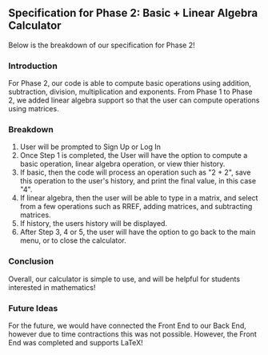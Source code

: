 ## Specification for Phase 2: Basic + Linear Algebra Calculator

Below is the breakdown of our specification for Phase 2!

### Introduction

For Phase 2, our code is able to compute basic operations using addition, subtraction, division, multiplication and exponents. From Phase 1 to Phase 2, we added linear algebra support so that the user can compute operations using matrices.

### Breakdown

1. User will be prompted to Sign Up or Log In
2. Once Step 1 is completed, the User will have the option to compute a basic operation, linear algebra operation, or view thier history.
3. If basic, then the code will process an operation such as "2 + 2", save this operation to the user's history, and print the final value, in this case "4".
4. If linear algebra, then the user will be able to type in a matrix, and select from a few operations such as RREF, adding matrices, and subtracting matrices.
5. If history, the users history will be displayed.
6. After Step 3, 4 or 5, the user will have the option to go back to the main menu, or to close the calculator.

### Conclusion

Overall, our calculator is simple to use, and will be helpful for students interested in mathematics!

### Future Ideas

For the future, we would have connected the Front End to our Back End, however due to time contractions this was not possible. However, the Front End was completed and supports LaTeX!
